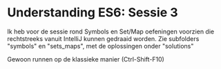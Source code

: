 Understanding ES6: Sessie 3
===========================

Ik heb voor de sessie rond Symbols en Set/Map oefeningen voorzien die rechtstreeks vanuit IntelliJ kunnen gedraaid worden.
Zie subfolders "symbols" en "sets_maps", met de oplossingen onder "solutions"

Gewoon runnen op de klassieke manier (Ctrl-Shift-F10)